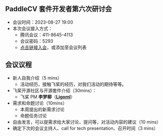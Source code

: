 ## PaddleCV 套件开发者第六次研讨会

* 会议时间：2023-08-27 19:00
* 本次会议接入方式：
  * 腾讯会议：411-8645-4113
  * 会议密码：5293
  * [点击链接入会](https://meeting.tencent.com/dm/join-by-code?meetingcode=41186454113)，或添加至会议列表

## 会议议程
- 新人自我介绍（5 mins）
  - 活动经历，接触飞桨的经历，对我们活动的期待等等。
- 飞桨开源社区与开源套件介绍（30mins）：
  - 飞桨 PM **李梦柳**（**[Ligoml](https://github.com/ligoml)**）
- 需求和命题讨论（10mins）
  - 本周提出的新需求讨论
  - 命题任务讨论
- 自由发言，可以提需求给大家讨论、提问等，对活动内容的建议（10 mins）
- 确定下次的会议主持人、call for tech presentation、召开时间（3 mins）

